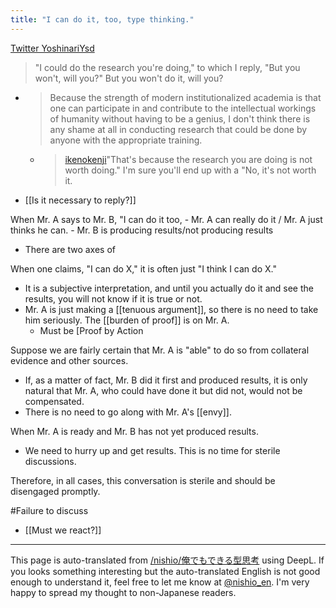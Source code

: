 ```yaml
---
title: "I can do it, too, type thinking."
---
```


[Twitter YoshinariYsd](https://twitter.com/YoshinariYsd/status/1041193610614587392)
> "I could do the research you're doing," to which I reply, "But you won't, will you?" But you won't do it, will you?
- > Because the strength of modern institutionalized academia is that one can participate in and contribute to the intellectual workings of humanity without having to be a genius, I don't think there is any shame at all in conducting research that could be done by anyone with the appropriate training.
    - > [ikenokenji](https://twitter.com/ikenokenji/status/1041797776101625857)"That's because the research you are doing is not worth doing." I'm sure you'll end up with a "No, it's not worth it.

- [[Is it necessary to reply?]]

When Mr. A says to Mr. B, "I can do it too,
    - Mr. A can really do it / Mr. A just thinks he can.
    - Mr. B is producing results/not producing results
- There are two axes of

When one claims, "I can do X," it is often just "I think I can do X."
- It is a subjective interpretation, and until you actually do it and see the results, you will not know if it is true or not.
- Mr. A is just making a [[tenuous argument]], so there is no need to take him seriously. The [[burden of proof]] is on Mr. A.
    - Must be [Proof by Action

Suppose we are fairly certain that Mr. A is "able" to do so from collateral evidence and other sources.
- If, as a matter of fact, Mr. B did it first and produced results, it is only natural that Mr. A, who could have done it but did not, would not be compensated.
- There is no need to go along with Mr. A's [[envy]].

When Mr. A is ready and Mr. B has not yet produced results.
- We need to hurry up and get results. This is no time for sterile discussions.

Therefore, in all cases, this conversation is sterile and should be disengaged promptly.

#Failure to discuss
- [[Must we react?]]

---
This page is auto-translated from [/nishio/俺でもできる型思考](https://scrapbox.io/nishio/俺でもできる型思考) using DeepL. If you looks something interesting but the auto-translated English is not good enough to understand it, feel free to let me know at [@nishio_en](https://twitter.com/nishio_en). I'm very happy to spread my thought to non-Japanese readers.